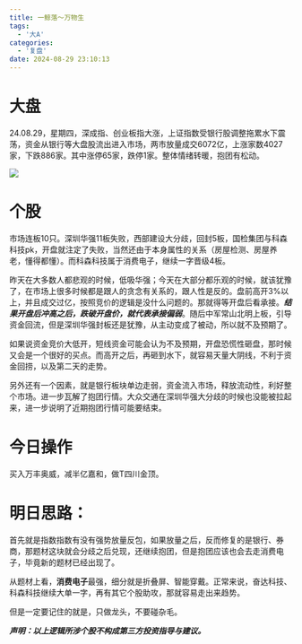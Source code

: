 ```yaml
---
title: 一鲸落～万物生
tags:
  - '大A'
categories:
  - '复盘'
date: 2024-08-29 23:10:13
---
```




# 大盘

24.08.29，星期四，深成指、创业板指大涨，上证指数受银行股调整拖累水下震荡，资金从银行等大盘股流出进入市场，两市放量成交6072亿，上涨家数4027家，下跌886家。其中涨停65家，跌停1家。整体情绪转暖，抱团有松动。

![](/Users/allen/Documents/ALBlog/source/_posts/2024/08/1.jpg)

# 个股

市场连板10只。深圳华强11板失败，西部建设大分歧，回封5板，国检集团与科森科技pk，开盘就注定了失败，当然还由于本身属性的关系（房屋检测、房屋养老，懂得都懂）。而科森科技属于消费电子，继续一字晋级4板。

<!--more-->

昨天在大多数人都悲观的时候，低吸华强；今天在大部分都乐观的时候，就该犹豫了，在市场上很多时候都是跟人的贪念有关系的，跟人性是反的。盘前高开3%以上，并且成交过亿，按照竞价的逻辑是没什么问题的。那就得等开盘后看承接。***结果开盘后冲高之后，跌破开盘价，就代表承接偏弱***。随后中军常山北明上板，引导资金回流，但是深圳华强封板还是犹豫，从主动变成了被动，所以就不及预期了。

如果说资金竞价大低开，短线资金可能会认为不及预期，开盘恐慌性砸盘，那时候又会是一个很好的买点。而高开之后，再砸到水下，就容易天量大阴线，不利于资金回捞，以及第二天的走势。

另外还有一个因素，就是银行板块单边走弱，资金流入市场，释放流动性，利好整个市场。进一步瓦解了抱团行情。大众交通在深圳华强大分歧的时候也没能被拉起来，进一步说明了近期抱团行情可能要结束。

# 今日操作

买入万丰奥威，减半亿嘉和，做T四川金顶。

# 明日思路：

首先就是指数指数有没有强势放量反包，如果放量之后，反而修复的是银行、券商，那题材这块就会分歧之后兑现，还继续抱团，但是抱团应该也会去走消费电子，毕竟新的题材已经出现了。

从题材上看，**消费电子**最强，细分就是折叠屏、智能穿戴。正常来说，奋达科技、科森科技继续大单一字，再有其它个股助攻，那就容易走出来趋势。



但是一定要记住的就是，只做龙头，不要碰杂毛。



***声明：以上逻辑所涉个股不构成第三方投资指导与建议。***

